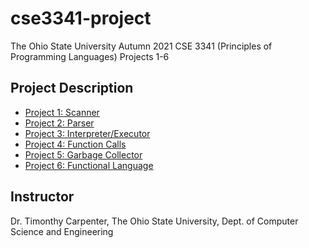 # cse3341-project
The Ohio State University Autumn 2021 CSE 3341 (Principles of Programming Languages) Projects 1-6

## Project Description
* [Project 1: Scanner](https://github.com/choi1655/cse3341-project/tree/project-1)
* [Project 2: Parser](https://github.com/choi1655/cse3341-project/tree/project-2)
* [Project 3: Interpreter/Executor](https://github.com/choi1655/cse3341-project/tree/project-3)
* [Project 4: Function Calls](https://github.com/choi1655/cse3341-project/tree/project-4-final)
* [Project 5: Garbage Collector](https://github.com/choi1655/cse3341-project/tree/project-5)
* [Project 6: Functional Language](https://github.com/choi1655/cse3341-project/tree/project-6)


## Instructor
Dr. Timonthy Carpenter, The Ohio State University, Dept. of Computer Science and Engineering
